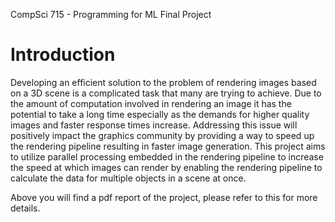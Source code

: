 CompSci 715 - Programming for ML Final Project

# Introduction
Developing an efficient solution to the problem of rendering images based on
a 3D scene is a complicated task that many are trying to achieve. Due to the
amount of computation involved in rendering an image it has the potential to
take a long time especially as the demands for higher quality images and faster
response times increase. Addressing this issue will positively impact the graphics
community by providing a way to speed up the rendering pipeline resulting in
faster image generation. This project aims to utilize parallel processing embedded
in the rendering pipeline to increase the speed at which images can render by
enabling the rendering pipeline to calculate the data for multiple objects in a
scene at once.

Above you will find a pdf report of the project, please refer to this for more details.
